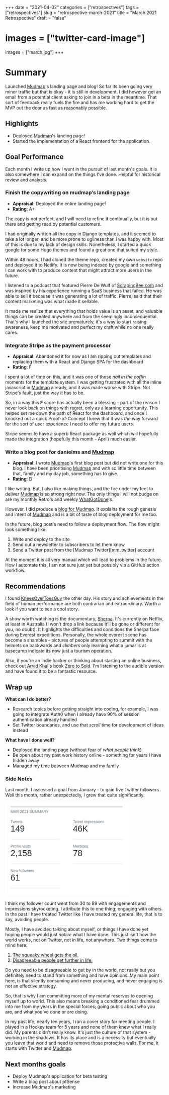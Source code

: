 +++ 
date = "2021-04-02"
categories = ["retrospectives"]
tags = ["retrospectives"]
slug = "retrospective-march-2021"
title = "March 2021 Retrospective"
draft = "false"
# images = ["twitter-card-image"]
images = ["march.jpg"]
+++

# Summary

Launched [Mudmap]'s landing page and blog! So far its been going very minor
traffic but that is okay - it is still in development. I did however get an
email from a potential client asking to join in a beta in the meantime. That
sort of feedback really fuels the fire and has me working hard to get the MVP
out the door as fast as reasonably possible.

## Highlights

- Deployed [Mudmap]'s landing page!
- Started the implementation of a React frontend for the application.

## Goal Performance

Each month I write up how I went in the pursuit of last month's goals. It is
also somewhere I can expand on the things I've done. Helpful for historical
review and analysis.

### Finish the copywriting on mudmap’s landing page

- **Appraisal**: Deployed the entire landing page!
- **Rating**: A+

The copy is not perfect, and I will need to refine it continually, but it is
out there and getting read by potential customers.

I had originally written all the copy in Django templates, and it seemed to
take a lot longer, and be more prone to ugliness than I was happy with. Most of
this is due to my lack of design skills. Nonetheless, I started a quick google
for some Hugo themes and found a great one that suited my style.

Within 48 hours, I had cloned the theme repo, created my own `website` repo and
deployed it to Netlify. It is now being indexed by google and something I can
work with to produce content that might attract more users in the future.

I listened to a podcast that featured Pierre De Wulf
of [ScrapingBee.com][scrapingbee] and was inspired by his experience running a
SaaS business that failed. He was able to sell it because it was generating a
lot of traffic. Pierre, said that their content marketing was what made it
sellable.

It made me realize that everything that holds value is an asset, and valuable
things can be created anywhere and from the seemingly inconsequential. That's
why I launched the site prematurely, it's a way to start raising awareness,
keep me motivated and perfect my craft while no one really cares.

### Integrate Stripe as the payment processor

- **Appraisal**: Abandoned it for now as I am ripping out templates and
  replacing them with a React and Django SPA for the dashboard
- **Rating**: F

I spent a lot of time on this, and it was one of those *nail in the coffin*
moments for the template system. I was getting frustrated with all the inline
javascript in [Mudmap] already, and it was made worse with Stripe. Not Stripe's
fault, just the way it has to be.

So, in a way this **F** score has actually been a blessing - part of the reason
I never look back on things with regret, only as a learning opportunity. This
helped set me down the path of React for the dashboard, and once I knocked out
a quick Proof-of-Concept I knew that it was *the* way forward for the sort of
user experience I need to offer my future users.

Stripe seems to have a superb React package as well which will hopefully made
the integration (hopefully this month - April) much easier.

### Write a blog post for danielms and [Mudmap]

- **Appraisal**: I wrote [Mudmap]'s first blog post but did not write one for
  this blog. I have been prioritising [Mudmap] and with so little time between
  that, family and my day job, something has to give.
- **Rating**: B

I like writing. But, I also like making things, and the fire under my feet to
deliver [Mudmap] is so strong right now. The only things I will not budge on
are my monthly Retro's and weekly [WhatGotDone]'s.

However, I did produce a [blog for Mudmap][blog]. It explains the rough genesis
and intent of [Mudmap] and is a bit of taste of blog deployment for me too.

In the future, blog post's need to follow a deployment flow. The flow might
look something like:

1. Write and deploy to the site
2. Send out a newsletter to subscribers to let them know
3. Send a Twitter post from the [Mudmap Twitter][mm_twitter] account

At the moment it is all very manual which will lead to problems in the future.
How I automate this, I am not sure just yet but possibly via a GitHub action
workflow.

## Recommendations

I found [KneesOverToesGuy][kotg] the other day. His story and achievements in
the field of human performance are both contrarian and extraordinary. Worth a
look if you want to see a cool story.

A show worth watching is the documentary, [Sherpa]. It's currently on Netflix,
at least in Australia (I won't drop a link because it'll be gone or different
for you, no doubt). It highlights the difficulties and conditions the Sherpa
face during Everest expeditions. Personally, the whole everest scene has become
a shambles - pictures of people attempting to summit with the helmets on
backwards and *climbers*
only learning what a jumar is at basecamp indicate its now just a tourism
operation.

Also, if you're an indie hacker or thinking about starting an online business,
check out [Arvid Khal][arvid]'s book [Zero to Sold][sold]. I'm listening to the
audible version and have found it to be a fantastic resource.

## Wrap up

**What can I do better?**

- Research topics before getting straight into coding, for example, I was going
  to integrate Auth0 when I already have 90% of session authentication already
  handled
- Set Twitter boundaries, and use that *scroll* time for development of ideas
  instead

**What have I done well?**

- Deployed the landing page (without fear of *what people think*)
- Be open about my past work history online - something for years I have hidden
  away
- Managed my time between Mudmap and my family

### Side Notes

Last month, I assessed a goal from January - to gain five Twitter followers.
Well this month, rather unexpectedly, I grew that quite significantly.

![March twitter analytics](mar21-twitter.png)

I think my follower count went from 30 to 89 with engagements and impressions
skyrocketing. I attribute this to one thing; engaging with others. In the past
I have treated Twitter like I have treated my general life, that is to say,
avoiding people.

Mostly, I have avoided talking about myself, or things I have done yet hoping
people would just *notice* what I have done. This just isn't how the world
works, not on Twitter, not in life, not anywhere. Two things come to mind here:

1. [The squeaky wheel gets the oil,][oil]
2. [Disagreeable people get further in life.][disagree]

Do you need to be disagreeable to get by in the world, not really but you
definitely need to stand from something and have opinions. My main point here,
is that silently consuming and never producing, and never engaging is not an
effective strategy.

So, that is why I am committing more of my mental reserves to opening myself up
to world. This also means breaking a conditioned fear drummed into me from my
years in the special forces; going public about who you are, and what you've
done or are doing.

In my past life, nearly ten years, I ran a cover story for meeting people. I
played in a Hockey team for 5 years and none of them knew what I really did. My
parents didn't really know. It's just the culture of that system - working in
the shadows. It has its place and is a necessity but eventually you leave that
world and need to remove those protective walls. For me, it starts with Twitter
and [Mudmap].

## Next months goals

- Deploy Mudmap's application for beta testing
- Write a blog post about pfSense
- Increase Mudmap's marketing

[mudmap]: https://mudmap.io?ref=danielms.site
[danielms]: https://danielms.site?ref=danielms.site
[whatgotdone]: https://whatgotdone.com
[scrapingbee]: https://scrapingbee.com
[blog]: https://mudmap.io/blog/introducing-mudmap-a-pfsense-cloud-management-tool/
[mm_twiiter]: https://twitter.com/mudmapio
[kotg]: https://instragram.com/kneesovertoesguy/
[disagree]: https://www.youtube.com/watch?v=uW8kBBqc5Zk
[oil]: https://www.forbes.com/sites/blakemorgan/2016/12/05/a-squeaky-wheel-gets-the-grease-and-why-it-pays-to-be-an-angry-customer-2/
[sherpa]: https://en.wikipedia.org/wiki/Sherpa_(film)
[arvid]: https://twitter.com/arvidkahl
[sold]: https://thebootstrappedfounder.com/zero-to-sold/?ref=danielms.site
